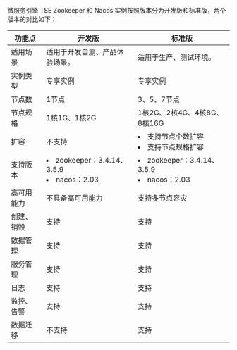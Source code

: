 微服务引擎 TSE Zookeeper 和 Nacos 实例按照版本分为开发版和标准版，两个版本的对比如下：

| 功能点                             | 开发版                                                       | 标准版                                                       |
| --------------------------------- | ------------------------------------------------------------ | ------------------------------------------------------------ |
| 适用场景                            | 适用于开发自测、产品体验场景。                                   | 适用于生产、测试环境。                                            |
| 实例类型                         | 专享实例 | 专享实例 |
| 节点数 | 1节点 | 3、5、7节点 |
| 节点规格 | 1核1G、1核2G | 1核2G、2核4G、4核8G、8核16G |
| 扩容 | 不支持 | <li>支持节点个数扩容</li> <li>支持节点规格扩容</li> |
| 支持版本 | <li>zookeeper：3.4.14、3.5.9</li><li>nacos：2.03 </li> | <li>zookeeper：3.4.14、3.5.9</li><li>nacos：2.03 </li> |
| 高可用能力 | 不具备高可用能力 | 支持多节点容灾 |
| 创建、销毁 | 支持 | 支持 |
| 数据管理 | 支持 | 支持 |
| 服务管理 | 支持 | 支持 |
| 日志 | 支持 | 支持 |
| 监控、告警 | 支持 | 支持 |
| 数据迁移 | 不支持 | 支持 |
